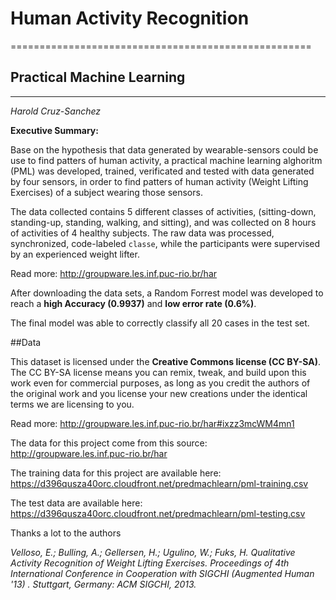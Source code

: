 
# Human Activity Recognition
====================================================
## Practical Machine Learning
----------------------------------------------------
*Harold Cruz-Sanchez*

**Executive Summary:**

Base on the hypothesis that data generated by wearable-sensors could be use to find patters of human activity, a practical machine learning alghoritm (PML) was developed, trained, verificated and tested with data generated by four sensors, in order to find patters of human activity (Weight Lifting Exercises) of a subject wearing those sensors. 

The data collected contains 5 different classes of activities, (sitting-down, standing-up, standing, walking, and sitting), and was collected on 8 hours of activities of 4 healthy subjects. The raw data was processed, synchronized, code-labeled `classe`, while the participants were supervised by an experienced weight lifter.

Read more: http://groupware.les.inf.puc-rio.br/har

After downloading the data sets, a Random Forrest model was developed to reach a **high Accuracy (0.9937)** and **low error rate (0.6%)**.

The final model was able to correctly classify all 20 cases in the test set.


##Data 

This dataset is licensed under the **Creative Commons license (CC BY-SA)**. The CC BY-SA license means you can remix, tweak, and build upon this work even for commercial purposes, as long as you credit the authors of the original work and you license your new creations under the identical terms we are licensing to you.

Read more: http://groupware.les.inf.puc-rio.br/har#ixzz3mcWM4mn1

The data for this project come from this source: 
http://groupware.les.inf.puc-rio.br/har

The training data for this project are available here: 
https://d396qusza40orc.cloudfront.net/predmachlearn/pml-training.csv

The test data are available here: 
https://d396qusza40orc.cloudfront.net/predmachlearn/pml-testing.csv

Thanks a lot to the authors

*Velloso, E.; Bulling, A.; Gellersen, H.; Ugulino, W.; Fuks, H. Qualitative Activity Recognition of Weight Lifting Exercises. Proceedings of 4th International Conference in Cooperation with SIGCHI (Augmented Human '13) . Stuttgart, Germany: ACM SIGCHI, 2013.*

